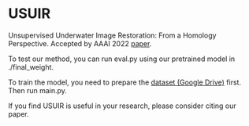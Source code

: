 # USUIR

Unsupervised Underwater Image Restoration: From a Homology Perspective. Accepted by AAAI 2022 [paper](https://www.aaai.org/AAAI22Papers/AAAI-2078.FuZ.pdf).

To test our method, you can run eval.py using our pretrained model in ./final_weight.

To train the model, you need to prepare the [dataset (Google Drive)](https://drive.google.com/file/d/1DBCXCa5GWJPB7S6xO7f0N562FqXhsV6c/view?usp=sharing) first. Then run main.py.

If you find USUIR is useful in your research, please consider citing our paper.

